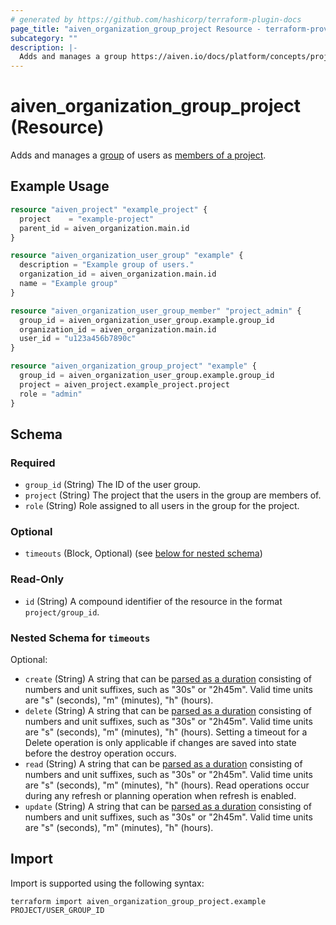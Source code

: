 ```yaml
---
# generated by https://github.com/hashicorp/terraform-plugin-docs
page_title: "aiven_organization_group_project Resource - terraform-provider-aiven"
subcategory: ""
description: |-
  Adds and manages a group https://aiven.io/docs/platform/concepts/projects_accounts_access#groups of users as members of a project https://aiven.io/docs/platform/reference/project-member-privileges.
---
```


# aiven_organization_group_project (Resource)

Adds and manages a [group](https://aiven.io/docs/platform/concepts/projects_accounts_access#groups) of users as [members of a project](https://aiven.io/docs/platform/reference/project-member-privileges).

## Example Usage

```terraform
resource "aiven_project" "example_project" {
  project    = "example-project"
  parent_id = aiven_organization.main.id
}

resource "aiven_organization_user_group" "example" {
  description = "Example group of users."
  organization_id = aiven_organization.main.id
  name = "Example group"
}

resource "aiven_organization_user_group_member" "project_admin" {
  group_id = aiven_organization_user_group.example.group_id
  organization_id = aiven_organization.main.id
  user_id = "u123a456b7890c" 
}

resource "aiven_organization_group_project" "example" {
  group_id = aiven_organization_user_group.example.group_id
  project = aiven_project.example_project.project
  role = "admin"
}
```

<!-- schema generated by tfplugindocs -->
## Schema

### Required

- `group_id` (String) The ID of the user group.
- `project` (String) The project that the users in the group are members of.
- `role` (String) Role assigned to all users in the group for the project.

### Optional

- `timeouts` (Block, Optional) (see [below for nested schema](#nestedblock--timeouts))

### Read-Only

- `id` (String) A compound identifier of the resource in the format `project/group_id`.

<a id="nestedblock--timeouts"></a>
### Nested Schema for `timeouts`

Optional:

- `create` (String) A string that can be [parsed as a duration](https://pkg.go.dev/time#ParseDuration) consisting of numbers and unit suffixes, such as "30s" or "2h45m". Valid time units are "s" (seconds), "m" (minutes), "h" (hours).
- `delete` (String) A string that can be [parsed as a duration](https://pkg.go.dev/time#ParseDuration) consisting of numbers and unit suffixes, such as "30s" or "2h45m". Valid time units are "s" (seconds), "m" (minutes), "h" (hours). Setting a timeout for a Delete operation is only applicable if changes are saved into state before the destroy operation occurs.
- `read` (String) A string that can be [parsed as a duration](https://pkg.go.dev/time#ParseDuration) consisting of numbers and unit suffixes, such as "30s" or "2h45m". Valid time units are "s" (seconds), "m" (minutes), "h" (hours). Read operations occur during any refresh or planning operation when refresh is enabled.
- `update` (String) A string that can be [parsed as a duration](https://pkg.go.dev/time#ParseDuration) consisting of numbers and unit suffixes, such as "30s" or "2h45m". Valid time units are "s" (seconds), "m" (minutes), "h" (hours).

## Import

Import is supported using the following syntax:

```shell
terraform import aiven_organization_group_project.example PROJECT/USER_GROUP_ID
```
